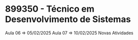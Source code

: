 # 899350 - Técnico em Desenvolvimento de Sistemas
Aula 06 => 05/02/2025
Aula 07 => 10/02/2025
Novas Atividades